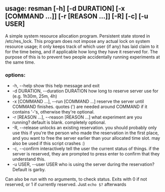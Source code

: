 ## usage: resman [-h] [-d DURATION] [-x [COMMAND ...]] [-r [REASON ...]] [-R] [-c] [-u USER]

A simple system resource allocation program. Persistent state stored in /etc/res_lock. This
program does not impose any actual lock on system resource usage; it only keeps track of
which user (if any) has laid claim to it for the time being, and if applicable how long they
have it reserved for. The purpose of this is to prevent two people accidentally running
experiments at the same time.

### options:
 - -h, --help            show this help message and exit
 - -d DURATION, --duration DURATION
                         how long to reserve server use for (e.g. 1h30m, 25m, 4h)
 - -x \[COMMAND ...\], --run \[COMMAND ...\]
                         reserve the server until COMMAND finishes. quotes (') are needed
                         around COMMAND if it contains '-'s, otherwise they're optional.
 - -r \[REASON ...\], --reason \[REASON ...\]
                         what experiment are you running? default is blank. completely
                         optional.
 - -R, --release         unlocks an existing reservation. you should probably only use this
                         if you're the person who made the reservation in the first place,
                         and you want to free the server earlier than your allocated time
                         slot. may also be used if this script crashes :)
 - -c, --confirm         interactively tell the user the current status of things. if the
                         server is reserved, they are prompted to press enter to confirm that
                         they understand this.
 - -u USER, --user USER  who is using the server during the reservation? Default is garby.

Can also be run with no arguments, to check status. Exits with 0 if not reserved, or 1 if
currently reserved. Just `echo $?` afterwards
